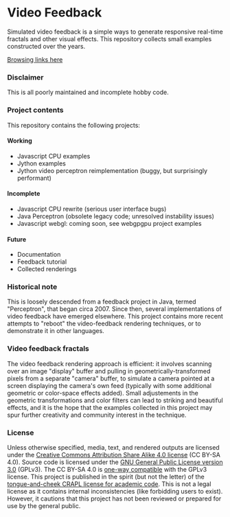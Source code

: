 # Video Feedback

Simulated video feedback is a simple ways to generate responsive real-time fractals and other visual effects. This repository collects small examples constructed over the years.

[Browsing links here](https://michaelerule.github.io/videofeedback/)


### Disclaimer

This is all poorly maintained and incomplete hobby code.

### Project contents

This repository contains the following projects:

#### Working
 - Javascript CPU examples
 - Jython examples
 - Jython video perceptron reimplementation (buggy, but surprisingly performant)
 
#### Incomplete
 - Javascript CPU rewrite (serious user interface bugs)
 - Java Perceptron (obsolete legacy code; unresolved instability issues)
 - Javascript webgl: coming soon, see webgpgpu project examples
 
#### Future
 - Documentation
 - Feedback tutorial
 - Collected renderings
 
### Historical note

This is loosely descended from a feedback project in Java, termed "Perceptron", that began circa 2007. Since then, several implementations of video feedback have emerged elsewhere. This project contains more recent attempts to "reboot" the video-feedback rendering techniques, or to demonstrate it in other languages.

### Video feedback fractals

The video feedback rendering approach is efficient: it involves scanning over an image "display" buffer and pulling in geometrically-transformed pixels from a separate "camera" buffer, to simulate a camera pointed at a screen displaying the camera's own feed (typically with some additional geometric or color-space effects added). Small adjustements in the geometric transformations and color filters can lead to striking and beautiful effects, and it is the hope that the examples collected in this project may spur further creativity and community interest in the technique.

### License

Unless otherwise specified, media, text, and rendered outputs are licensed under the [Creative Commons Attribution Share Alike 4.0 license](https://choosealicense.com/licenses/cc-by-sa-4.0/) (CC BY-SA 4.0). Source code is licensed under the [GNU General Public License version 3.0](https://www.gnu.org/copyleft/gpl.html) (GPLv3). The CC BY-SA 4.0 is [one-way compatible](https://creativecommons.org/compatiblelicenses) with the GPLv3 license. 
This project is published in the spirit (but not the letter) of the [tongue-and-cheek CRAPL license for academic code](http://matt.might.net/articles/crapl/CRAPL-LICENSE.txt). This is not a legal license as it contains internal inconsistencies (like forbidding users to exist). However, it cautions that this project has not been reviewed or prepared for use by the general public.




